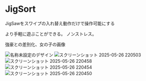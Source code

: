 # JigSort
JigSawをスワイプの入れ替え動作だけで操作可能にする

より手軽に遊ぶことができる。
ノンストレス。

強豪との差別化、女の子の画像

![名称未設定のデザイン](https://github.com/user-attachments/assets/66b4ccba-650c-4253-985c-23cb2c9a64d6)
![スクリーンショット 2025-05-26 220503](https://github.com/user-attachments/assets/3ee9ff7d-2207-4f94-a159-f252d7e2bf93)
![スクリーンショット 2025-05-26 220458](https://github.com/user-attachments/assets/1154f612-863d-4384-8198-8117705cf97c)
![スクリーンショット 2025-05-26 220454](https://github.com/user-attachments/assets/1e19464f-da74-4154-8565-5c41d14aec57)
![スクリーンショット 2025-05-26 220450](https://github.com/user-attachments/assets/6b14543f-4774-4a23-899b-e0053762af51)
